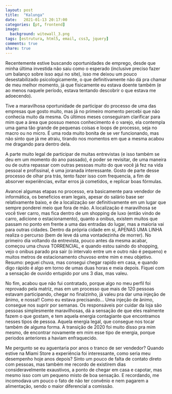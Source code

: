 ```yaml
---
layout: post
title:  "Kalunga"
date:   2021-01-13 20:17:00
categories: [pt, frontend]
image:
  background: witewall_3.png
tags: [estrutura, html5, email, css3, jquery]
comments: true
share: true
---
```

Recentemente estive buscando oportunidades de emprego, desde que minha última investida não saiu como o esperado (inclusive preciso fazer um balanço sobre isso aqui no site), isso me deixou um pouco desestabilizado psicologicamente, o que definitivamente não dá pra chamar de meu melhor momento, já que fisicamente eu estava doente também (e ao menos naquele período, estava tentando descobrir o que estava me adoecendo).


Tive a maravilhosa oportunidade de participar do processo de uma das empresas que gosto muito, mas já no primeiro momento percebi que não conhecia muito da mesma. Os últimos meses conseguiram clarificar para mim que a área que possuo menos conhecimento é o varejo, ela contempla uma gama tão grande de pequenas coisas e loops de processo, seja no macro ou no micro. É uma roda muito bonita de se ver funcionando, mas não sinto que já me atraiu, tirando nos momentos em que a mesma acabou me dragando para dentro dela.

A parte muito legal de participar de muitas entrevistas (e isso também se deu em um momento do ano passado), é poder se revisitar, de uma maneira ou de outra repassar com outras pessoas muito do que você já fez na vida pessoal e profissinal, é uma joranada interessante. Gosto de parte desse processo de olhar pra trás, tento fazer isso com frequencia, a fim de absorver experiências, evitar erros já cometidos, e replicar boas fórmulas.

Avancei algumas etapas no processo, era basicamente para vendedor de informática, os beneficios eram legais, apesar do salário base ser relativamente baixo, e de a localização ser definitivamente em um lugar que sempre ponderei meio que fora de mão. A localização é maravilhosa se você tiver carro, mas fica dentro de um shopping de luxo (então vindo de carro, adicione o estacionamento), quanto a onibus, existem muitos que passam no ponto em frente a uma das entradas do lugar, mas a maioria vai para outras cidades. Dentro da própria cidade em si, APENAS UMA LINHA realiza o percurso (bem de leve dá uma vontadezinha de morrer). No primeiro dia voltando da entrevista, pouco antes da mesma acabar, começou uma chuva TORRENCIAL, e quando estou saindo do shopping, vejo o onibus parado pra sair (o intervalo entre um e outro não é pequeno) e muitos metros de estacionamento chuvoso entre mim e meu objetivo. Resumo: peguei chuva, mas consegui chegar rapido em casa, e quando digo rápido é algo em torno de umas duas horas e meia depois. Fiquei com a sensação de ouvido entupido por uns 3 dias, mas valeu.

No fim, acabou que não fui contratado, porque algo no meu perfil foi reprovado pela matriz, mas em um processo que mais de 120 pessoas estavam participando, chegar no finalzinho, já valeu pra dar uma injeção de ânimo, e nossa!! Como eu estava precisando... Uma injeção de ânimo, consegue nos suprir por semanas. Os responsáveis por cuidar da loja são pessoas simplesmente maravilhosas, dá a sensação de que eles realmente fazem o que gostam, e tem aquela energia contagiante que encontramos nesses tipos de pessoa. Aquela energia legal, que consegue nos tocar também de alguma forma. A transição de 2020 foi muito disso pra mim mesmo, de encontrar novamente em mim esse tipo de energia, porque periodos anteriores a haviam enfraquecido.

Me pergunto se eu aguentaria por anos o tranco de ser vendedor? Quando estive na Miami Store a experiência foi interessante, como seria meu desempenho hoje anos depois? Sinto um pouco de falta de contato direto com pessoas, mas também me recordo de existirem dias consideravelmente exaustivos, a ponto de chegar em casa e capotar, mas mesmo isso com um pequeno misto de boa sensação. E recordando, me incomodava um pouco o fato de não ter convênio e nem pagarem a alimentação, sendo o maior diferencial a comissão. 